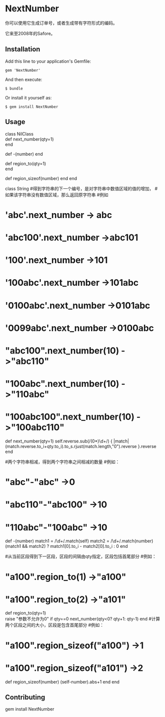 # NextNumber

你可以使用它生成订单号，或者生成带有字符形式的编码。

它来至2008年的Safore。

## Installation

Add this line to your application's Gemfile:

    gem 'NextNumber'

And then execute:

    $ bundle

Or install it yourself as:

    $ gem install NextNumber

## Usage

class NilClass <br/>
  def next_number(qty=1) <br/>
  end <br/>
  
  def -(number)
  end
  
  def region_to(qty=1)    
  end
  
  def region_sizeof(number)
  end
end

class String
  #得到字符串的下一个编号，是对字符串中数值区域的值的增加，
  #如果该字符串没有数值区域，那么返回原字符串
  #例如
  # 'abc'.next_number         -> abc
  # 'abc100'.next_number      ->abc101
  # '100'.next_number         ->101
  # '100abc'.next_number      ->101abc
  # '0100abc'.next_number     ->0101abc
  # '0099abc'.next_number     ->0100abc
  # "abc100".next_number(10)  ->"abc110"
  # "100abc".next_number(10)  ->"110abc"
  # "100abc100".next_number(10)  ->"100abc110"
  def next_number(qty=1)
    self.reverse.sub(/(0*)\d+/) { |match| (match.reverse.to_i+qty.to_i).to_s.rjust(match.length,"0").reverse }.reverse    	
  end
  
  #两个字符串相减，得到两个字符串之间相减的数量
  #例如：
  #  "abc"-"abc"           ->0
  #  "abc110"-"abc100"     ->10
  #  "110abc"-"100abc"     ->10
  def -(number)
    match1 = /\d+/.match(self)
    match2 = /\d+/.match(number)
    (match1 && match2) ? match1[0].to_i - match2[0].to_i : 0
  end
  
  #从当前区段得到下一区段，区段的间隔由qty指定，区段包括首尾部分
  #例如：
  # "a100".region_to(1)      ->"a100"
  # "a100".region_to(2)   ->"a101"
  def region_to(qty=1)    
    raise "参数不允许为0" if qty==0
    next_number(qty<0? qty+1:  qty-1)
  end
  #计算两个区段之间的大小，区段是包含首尾部分
  #例如：
  # "a100".region_sizeof("a100")    ->1
  # "a100".region_sizeof("a101")    ->2
  def region_sizeof(number)
    (self-number).abs+1
  end
end


## Contributing

gem install NextNumber

